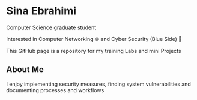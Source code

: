 # Sina Ebrahimi

Computer Science graduate student

Interested in Computer Networking 🌐 and Cyber Security (Blue Side) 🔵

This GitHub page is a repository for my training Labs and mini Projects


## About Me

I enjoy implementing security measures, finding system vulnerabilities and documenting processes and workflows















